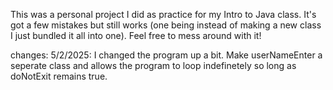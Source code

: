 This was a personal project I did as practice for my Intro to Java class. It's got a few mistakes but still works (one being instead of making a new class I just bundled it all into one).
Feel free to mess around with it!

changes: 
5/2/2025: I changed the program up a bit. Make userNameEnter a seperate class and allows the program to loop indefinetely so long as doNotExit remains true.

